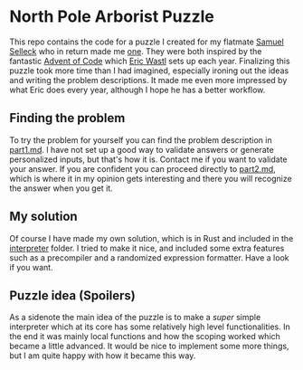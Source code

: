 # North Pole Arborist Puzzle

This repo contains the code for a puzzle I created for my flatmate [Samuel Selleck](https://www.linkedin.com/in/samuel-selleck-027a41150/) who in return made me [one](https://voluble-bavarois-27b66a.netlify.app/problems/alien-house/). They were both inspired by the fantastic [Advent of Code](https://adventofcode.com/2022/about) which [Eric Wastl](http://was.tl/) sets up each year. Finalizing this puzzle took more time than I had imagined, especially ironing out the ideas and writing the problem descriptions. It made me even more impressed by what Eric does every year, although I hope he has a better workflow.

## Finding the problem

To try the problem for yourself you can find the problem description in [part1.md](part1.md). I have not set up a good way to validate answers or generate personalized inputs, but that's how it is. Contact me if you want to validate your answer. If you are confident you can proceed directly to [part2.md](part2.md), which is where it in my opinion gets interesting and there you will recognize the answer when you get it.

## My solution

Of course I have made my own solution, which is in Rust and included in the [interpreter](interpreter) folder. I tried to make it nice, and included some extra features such as a precompiler and a randomized expression formatter. Have a look if you want.

## Puzzle idea (Spoilers)
As a sidenote the main idea of the puzzle is to make a _super_ simple interpreter which at its core has some relatively high level functionalities. In the end it was mainly local functions and how the scoping worked which became a little advanced. It would be nice to implement some more things, but I am quite happy with how it became this way.
